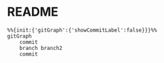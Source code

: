 # README

```mermaid
%%{init:{'gitGraph':{'showCommitLabel':false}}}%%
gitGraph
    commit
    branch branch2
    commit
```
